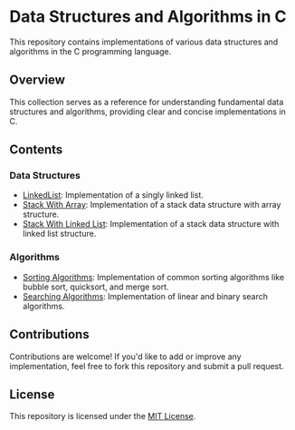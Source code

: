 # Data Structures and Algorithms in C

This repository contains implementations of various data structures and algorithms in the C programming language.

## Overview

This collection serves as a reference for understanding fundamental data structures and algorithms, providing clear and concise implementations in C.

## Contents

### Data Structures
- [LinkedList](linked_list.c): Implementation of a singly linked list.
- [Stack With Array](/stack_with_array.c): Implementation of a stack data structure with array structure.
- [Stack With Linked List](/stack_with_array.c): Implementation of a stack data structure with linked list structure.

### Algorithms
- [Sorting Algorithms](sort.c): Implementation of common sorting algorithms like bubble sort, quicksort, and merge sort.
- [Searching Algorithms](search.c): Implementation of linear and binary search algorithms.

## Contributions

Contributions are welcome! If you'd like to add or improve any implementation, feel free to fork this repository and submit a pull request.

## License

This repository is licensed under the [MIT License](/LICENSE).
